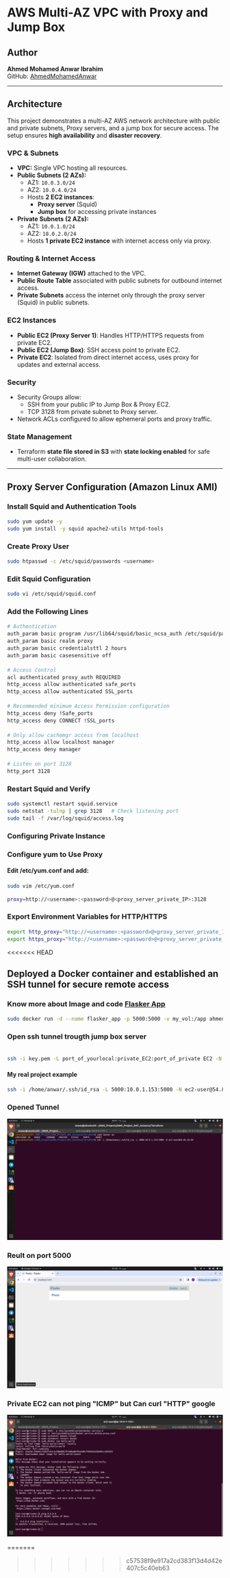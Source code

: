 # AWS Multi-AZ VPC with Proxy and Jump Box

## Author
**Ahmed Mohamed Anwar Ibrahim**  
GitHub: [AhmedMohamedAnwar](https://github.com/AhmedMohamedAnwar)  

---

## Architecture

This project demonstrates a multi-AZ AWS network architecture with public and private subnets, Proxy servers, and a jump box for secure access. The setup ensures **high availability** and **disaster recovery**.

### VPC & Subnets
- **VPC:** Single VPC hosting all resources.  
- **Public Subnets (2 AZs):**
  - AZ1: `10.0.3.0/24`  
  - AZ2: `10.0.4.0/24`  
  - Hosts **2 EC2 instances**:  
    - **Proxy server** (Squid)  
    - **Jump box** for accessing private instances
- **Private Subnets (2 AZs):**
  - AZ1: `10.0.1.0/24`  
  - AZ2: `10.0.2.0/24`  
  - Hosts **1 private EC2 instance** with internet access only via proxy.

### Routing & Internet Access
- **Internet Gateway (IGW)** attached to the VPC.  
- **Public Route Table** associated with public subnets for outbound internet access.  
- **Private Subnets** access the internet only through the proxy server (Squid) in public subnets.

### EC2 Instances
- **Public EC2 (Proxy Server 1)**: Handles HTTP/HTTPS requests from private EC2.  
- **Public EC2 (Jump Box)**: SSH access point to private EC2.  
- **Private EC2**: Isolated from direct internet access, uses proxy for updates and external access.

### Security
- Security Groups allow:
  - SSH from your public IP to Jump Box & Proxy EC2.
  - TCP 3128 from private subnet to Proxy server.
- Network ACLs configured to allow ephemeral ports and proxy traffic.

### State Management
- Terraform **state file stored in S3** with **state locking enabled** for safe multi-user collaboration.

---

## Proxy Server Configuration (Amazon Linux AMI)

### Install Squid and Authentication Tools
```bash
sudo yum update -y
sudo yum install -y squid apache2-utils httpd-tools
```
### Create Proxy User
```bash
sudo htpasswd -c /etc/squid/passwords <username>
```
### Edit Squid Configuration
```bash
sudo vi /etc/squid/squid.conf
```
### Add the Following Lines


```bash
# Authentication
auth_param basic program /usr/lib64/squid/basic_ncsa_auth /etc/squid/passwords
auth_param basic realm proxy
auth_param basic credentialsttl 2 hours
auth_param basic casesensitive off

# Access Control
acl authenticated proxy_auth REQUIRED
http_access allow authenticated safe_ports
http_access allow authenticated SSL_ports

# Recommended minimum Access Permission configuration
http_access deny !Safe_ports
http_access deny CONNECT !SSL_ports

# Only allow cachemgr access from localhost
http_access allow localhost manager
http_access deny manager

# Listen on port 3128
http_port 3128
```
### Restart Squid and Verify
```bash
sudo systemctl restart squid.service
sudo netstat -tulnp | grep 3128   # Check listening port
sudo tail -f /var/log/squid/access.log
```
### Configuring Private Instance 
### Configure yum to Use Proxy
#### Edit /etc/yum.conf and add:
```bash
sudo vim /etc/yum.conf
```
```bash
proxy=http://<username>:<password>@<proxy_server_private_IP>:3128

```
### Export Environment Variables for HTTP/HTTPS
```bash
export http_proxy="http://<username>:<password>@<proxy_server_private_IP>:3128"
export https_proxy="http://<username>:<password>@<proxy_server_private_IP>:3128"

```
<<<<<<< HEAD

## Deployed a Docker container and established an SSH tunnel for secure remote access
### Know more about Image and code [Flasker App](https://github.com/AhmedMohamedAnwar/flask-docker-app)
```bash
sudo docker run -d --name flasker_app -p 5000:5000 -v my_vol:/app ahmedmanwar/flasker-app-2:v1.0

``` 

### Open ssh tunnel trougth jump box server
```bash

ssh -i key.pem -L port_of_yourlocal:private_EC2:port_of_private EC2 -N ec2-user@jump_box_ip
```
#### My real project example
```bash
ssh -i /home/anwar/.ssh/id_rsa -L 5000:10.0.1.153:5000 -N ec2-user@54.85.18.84
```
### Opened Tunnel
![Tunnel](./Images/docker.png)
### Reult on port 5000
![Tunnel](./Images/result.png)
### Private EC2 can not ping "ICMP" but Can curl "HTTP" google 
![Tunnel](./Images/private%20EC2.png)



=======
>>>>>>> c57538f9e917a2cd383f13d4d42e407c5c40eb63
